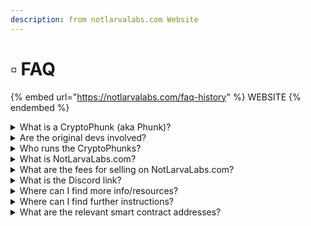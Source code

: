 ```yaml
---
description: from notlarvalabs.com Website
---
```


# ▫ FAQ

{% embed url="https://notlarvalabs.com/faq-history" %}
WEBSITE
{% endembed %}

<details>

<summary>What is a CryptoPhunk (aka Phunk)?</summary>

Phunks are an NFT rooted in conceptual art. A commentary on CryptoPunks which face right. Phunks face left like the Mona Lisa.

</details>

<details>

<summary>Are the original devs involved?</summary>

There are no Devs. The team that created the contract, Cryptophunks.com website, and associated twitter and Discord accounts publicly left the project in July. There have been no communications from them since.

</details>

<details>

<summary>Who runs the CryptoPhunks?</summary>

CryptoPhunks are a fully decentralized community with no leader. Anyone is free to contribute. No approval is needed. We run autonomously.

</details>

<details>

<summary>What is NotLarvaLabs.com?</summary>

A community built marketplace for selling CryptoPhunks built on top of our own custom smart contract.

</details>

<details>

<summary>What are the fees for selling on NotLarvaLabs.com?</summary>

0% royalties! 0% service! Be Phree!

</details>

<details>

<summary>What is the Discord link?</summary>

[**https://discord.com/invite/NotLarvaLabs**](https://discord.com/invite/NotLarvaLabs)****

</details>

<details>

<summary>Where can I find more info/resources?</summary>

[links.md](../../resources/links.md "mention")

[**https://linktr.ee/cryptophunks**](https://linktr.ee/cryptophunks)****

</details>

<details>

<summary>Where can I find further instructions?</summary>

[#tutorials](tutorials.md#tutorials "mention")

****[**https://twitter.com/NotLarvaLabs/status/1470993467413307396?s=20**](https://twitter.com/NotLarvaLabs/status/1470993467413307396?s=20)****

</details>

<details>

<summary>What are the relevant smart contract addresses?</summary>

NLL Marketplace: [**0xd6c037bE7FA60587e174db7A6710f7635d2971e7**](https://etherscan.io/address/0xd6c037bE7FA60587e174db7A6710f7635d2971e7)****

CryptoPhunksV2 Token: [**0xf07468ead8cf26c752c676e43c814fee9c8cf402**](https://etherscan.io/token/0xf07468ead8cf26c752c676e43c814fee9c8cf402)****

</details>

